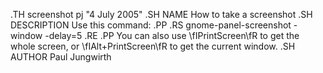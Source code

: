 .TH screenshot pj "4 July 2005"
.SH NAME
How to take a screenshot
.SH DESCRIPTION
Use this command:
.PP
.RS
gnome-panel-screenshot -window -delay=5
.RE
.PP
You can also use \fIPrintScreen\fR to get the whole screen, or \fIAlt+PrintScreen\fR to get the current window.
.SH AUTHOR
Paul Jungwirth
